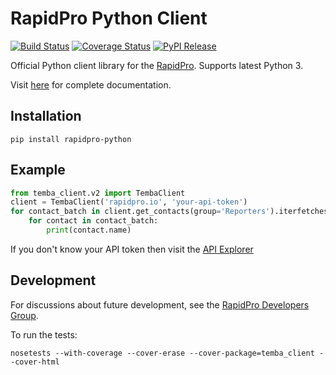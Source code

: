 RapidPro Python Client
======================

[![Build Status](https://github.com/rapidpro/rapidpro-python/workflows/CI/badge.svg)](https://github.com/rapidpro/rapidpro-python/actions?query=workflow%3ACI)
[![Coverage Status](https://codecov.io/gh/rapidpro/rapidpro-python/branch/main/graph/badge.svg)](https://codecov.io/gh/rapidpro/rapidpro-python) 
[![PyPI Release](https://img.shields.io/pypi/v/rapidpro-python.svg)](https://pypi.python.org/pypi/rapidpro-python/)

Official Python client library for the [RapidPro](http://rapidpro.github.io/rapidpro/). Supports latest Python 3.

Visit [here](http://rapidpro-python.readthedocs.org/) for complete documentation.

Installation
------------

```
pip install rapidpro-python
```

Example
-------

```python
from temba_client.v2 import TembaClient
client = TembaClient('rapidpro.io', 'your-api-token')
for contact_batch in client.get_contacts(group='Reporters').iterfetches(retry_on_rate_exceed=True):
    for contact in contact_batch:
        print(contact.name)
```

If you don't know your API token then visit the [API Explorer](http://rapidpro.io/api/v2/explorer)

Development
-----------

For discussions about future development, see the [RapidPro Developers Group](https://groups.google.com/forum/#!forum/rapidpro-dev).

To run the tests:

```
nosetests --with-coverage --cover-erase --cover-package=temba_client --cover-html
```
